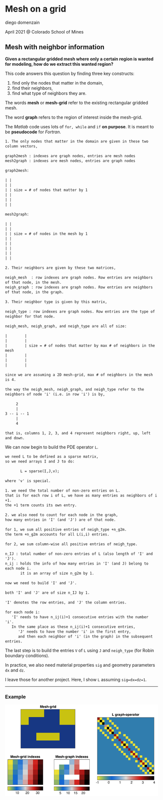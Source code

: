 # Mesh on a grid
diego domenzain

April 2021 @ Colorado School of Mines

## Mesh with neighbor information

__Given a rectangular gridded mesh where only a certain region is wanted for modeling, how do we extract this wanted region?__

This code answers this question by finding three key constructs:

1. find only the nodes that matter in the domain, 
1. find their neighbors,
1. find what type of neighbors they are.

The words **mesh** or **mesh-grid** refer to the existing rectangular gridded mesh.

The word **graph** refers to the region of interest inside the mesh-grid.

The *Matlab* code uses lots of ```for, while``` and ```if``` **on purpose**. It is meant to be **pseudocode** for *Fortran*.

```
1. The only nodes that matter in the domain are given in these two column vectors,

graph2mesh : indexes are graph nodes, entries are mesh nodes
mesh2graph : indexes are mesh nodes, entries are graph nodes

graph2mesh:

| |
| |
| | size = # of nodes that matter by 1
| |
| |
| |

mesh2graph:

| |
| |
| | size = # of nodes in the mesh by 1
| |
| |
| |
| |
| |

2. Their neighbors are given by these two matrices,

neigh_mesh  : row indexes are graph nodes. Row entries are neighbors of that node, in the mesh.
neigh_graph : row indexes are graph nodes. Row entries are neighbors of that node, in the graph.

3. Their neighbor type is given by this matrix,

neigh_type : row indexes are graph nodes. Row entries are the type of neighbor for that node.

neigh_mesh, neigh_graph, and neigh_type are all of size:

|        |
|        |
|        | size = # of nodes that matter by max # of neighbors in the mesh
|        |
|        |
|        |

since we are assuming a 2D mesh-grid, max # of neighbors in the mesh is 4.

the way the neigh_mesh, neigh_graph, and neigh_type refer to the neighbors of node 'i' (i.e. in row 'i') is by,

     2
     |
3 -- i -- 1
     |
     4

that is, columns 1, 2, 3, and 4 represent neighbors right, up, left and down.
```

We can now begin to build the PDE operator ```L```.

```
we need L to be defined as a sparse matrix,
so we need arrays I and J to do:

       L = sparse(I,J,v);

where 'v' is special.

1. we need the total number of non-zero entries on L.
that is for each row i of L, we have as many entries as neighbors of i +1.
the +1 term counts its own entry.

2. we also need to count for each node in the graph, 
how many entries in 'I' (and 'J') are of that node.

for 1, we sum all positive entries of neigh_type +n_g2m.
the term +n_g2m accounts for all L(i,i) entries.

for 2, we sum column-wise all positive entries of neigh_type.

n_IJ : total number of non-zero entries of L (also length of 'I' and 'J').
n_ij : holds the info of how many entries in 'I' (and J) belong to each node i.
       it is an array of size n_g2m by 1.

now we need to build 'I' and 'J'.

both 'I' and 'J' are of size n_IJ by 1.

'I' denotes the row entries, and 'J' the column entries.

for each node i:
   'I' needs to have n_ij(i)+1 consecutive entries with the number 'i'.
   In the same place as these n_ij(i)+1 consecutive entries, 
      'J' needs to have the number 'i' in the first entry, 
      and then each neighbor of 'i' (in the graph) in the subsequent entries.
```
The last step is to build the entries ```V``` of ```L``` using ```J``` and ```neigh_type``` (for Robin boundary conditions).

In practice, we also need material properties ```sig``` and geometry parameters ```dx``` and ```dz```. 

I leave those for another project. Here, I show ```L``` assuming  ```sig=dx=dz=1```.

---

### Example

[![](../pics/mesh.png)](./)

